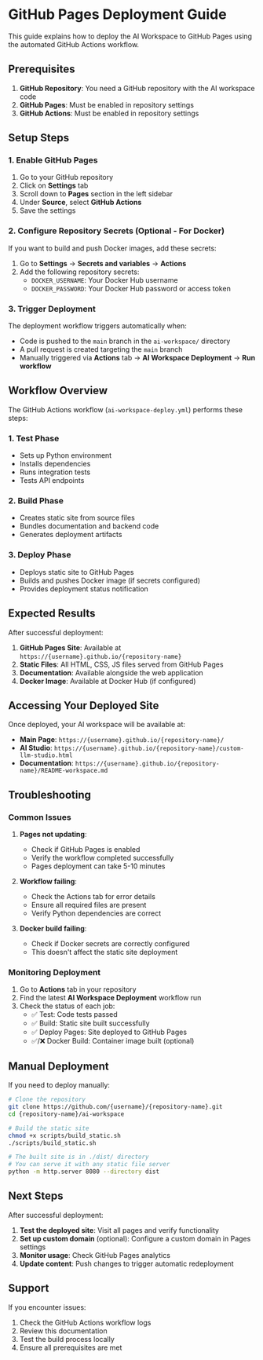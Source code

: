 # GitHub Pages Deployment Guide

This guide explains how to deploy the AI Workspace to GitHub Pages using the automated GitHub Actions workflow.

## Prerequisites

1. **GitHub Repository**: You need a GitHub repository with the AI workspace code
2. **GitHub Pages**: Must be enabled in repository settings
3. **GitHub Actions**: Must be enabled in repository settings

## Setup Steps

### 1. Enable GitHub Pages

1. Go to your GitHub repository
2. Click on **Settings** tab
3. Scroll down to **Pages** section in the left sidebar
4. Under **Source**, select **GitHub Actions**
5. Save the settings

### 2. Configure Repository Secrets (Optional - For Docker)

If you want to build and push Docker images, add these secrets:

1. Go to **Settings** → **Secrets and variables** → **Actions**
2. Add the following repository secrets:
   - `DOCKER_USERNAME`: Your Docker Hub username
   - `DOCKER_PASSWORD`: Your Docker Hub password or access token

### 3. Trigger Deployment

The deployment workflow triggers automatically when:

- Code is pushed to the `main` branch in the `ai-workspace/` directory
- A pull request is created targeting the `main` branch
- Manually triggered via **Actions** tab → **AI Workspace Deployment** → **Run workflow**

## Workflow Overview

The GitHub Actions workflow (`ai-workspace-deploy.yml`) performs these steps:

### 1. Test Phase

- Sets up Python environment
- Installs dependencies
- Runs integration tests
- Tests API endpoints

### 2. Build Phase

- Creates static site from source files
- Bundles documentation and backend code
- Generates deployment artifacts

### 3. Deploy Phase

- Deploys static site to GitHub Pages
- Builds and pushes Docker image (if secrets configured)
- Provides deployment status notification

## Expected Results

After successful deployment:

1. **GitHub Pages Site**: Available at `https://{username}.github.io/{repository-name}`
2. **Static Files**: All HTML, CSS, JS files served from GitHub Pages
3. **Documentation**: Available alongside the web application
4. **Docker Image**: Available at Docker Hub (if configured)

## Accessing Your Deployed Site

Once deployed, your AI workspace will be available at:

- **Main Page**: `https://{username}.github.io/{repository-name}/`
- **AI Studio**: `https://{username}.github.io/{repository-name}/custom-llm-studio.html`
- **Documentation**: `https://{username}.github.io/{repository-name}/README-workspace.md`

## Troubleshooting

### Common Issues

1. **Pages not updating**:

   - Check if GitHub Pages is enabled
   - Verify the workflow completed successfully
   - Pages deployment can take 5-10 minutes

2. **Workflow failing**:

   - Check the Actions tab for error details
   - Ensure all required files are present
   - Verify Python dependencies are correct

3. **Docker build failing**:
   - Check if Docker secrets are correctly configured
   - This doesn't affect the static site deployment

### Monitoring Deployment

1. Go to **Actions** tab in your repository
2. Find the latest **AI Workspace Deployment** workflow run
3. Check the status of each job:
   - ✅ Test: Code tests passed
   - ✅ Build: Static site built successfully
   - ✅ Deploy Pages: Site deployed to GitHub Pages
   - ✅/❌ Docker Build: Container image built (optional)

## Manual Deployment

If you need to deploy manually:

```bash
# Clone the repository
git clone https://github.com/{username}/{repository-name}.git
cd {repository-name}/ai-workspace

# Build the static site
chmod +x scripts/build_static.sh
./scripts/build_static.sh

# The built site is in ./dist/ directory
# You can serve it with any static file server
python -m http.server 8080 --directory dist
```

## Next Steps

After successful deployment:

1. **Test the deployed site**: Visit all pages and verify functionality
2. **Set up custom domain** (optional): Configure a custom domain in Pages settings
3. **Monitor usage**: Check GitHub Pages analytics
4. **Update content**: Push changes to trigger automatic redeployment

## Support

If you encounter issues:

1. Check the GitHub Actions workflow logs
2. Review this documentation
3. Test the build process locally
4. Ensure all prerequisites are met
